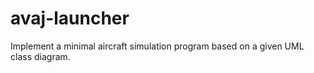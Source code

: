 # avaj-launcher
Implement a minimal aircraft simulation program based on a given UML class diagram.

